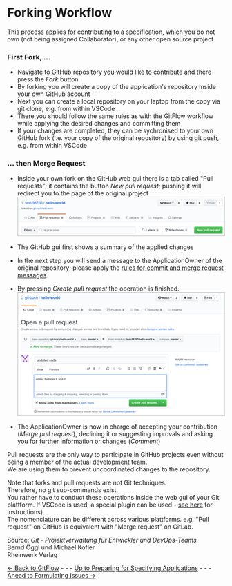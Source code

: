 # Forking Workflow

This process applies for contributing to a specification, which you do not own (not being assigned Collaborator), or any other open source project.

### First Fork, ...

* Navigate to GitHub repository you would like to contribute and there press the _Fork_ button
* By forking you will create a copy of the application's repository inside your own GitHub account
* Next you can create a local repository on your laptop from the copy via git clone, e.g. from within VSCode
* There you should follow the same rules as with the GitFlow workflow while applying the desired changes and committing them
* If your changes are completed, they can be sychronised to your own GitHub fork (i.e. your copy of the original repository) by using git push, e.g. from within VSCode

### ... then Merge Request

* Inside your own fork on the GitHub web gui there is a tab called "Pull requests"; it contains the button *New pull request*; pushing it will redirect you to the page of the original project  
    ![NewPullRequestButton](./pictures/NewPullRequestButton.png)

* The GitHub gui first shows a summary of the applied changes
* In the next step you will send a message to the ApplicationOwner of the original repository; please apply the [rules for commit and merge request messages](../FormulatingCommitMessages/FormulatingCommitMessages.md)
* By pressing _Create pull request_ the operation is finished.  
    ![CreatePullRequestButton](./pictures/CreatePullRequestButton.png)

* The ApplicationOwner is now in charge of accepting your contribution (_Merge pull request_), declining it or suggesting improvals and asking you for further information or changes (_Comment_)

Pull requests are the only way to participate in GitHub projects even without being a member of the actual development team.  
We are using them to prevent uncoordinated changes to the repository.

Note that forks and pull requests are not Git techniques.  
Therefore, no git sub-commands exist.  
You rather have to conduct these operations inside the web gui of your Git plattform.
If VSCode is used, a special plugin can be used - [see here](../VSCode2GitHub/VSCode2GitHub.md) for instructions).  
The nomenclature can be different across various plattforms. 
e.g. "Pull request" on GitHub is equivalent with "Merge request" on GitLab.

Source: 
_Git - Projektverwaltung für Entwickler und DevOps-Teams_  
Bernd Öggl und Michael Kofler  
Rheinwerk Verlag

[<- Back to GitFlow](../GitFlowWorkflow/GitFlowWorkflow.md) - - - [Up to Preparing for Specifying Applications](../PreparingSpecifying.md) - - - [Ahead to Formulating Issues ->](../FormulatingIssues/FormulatingIssues.md)